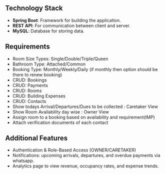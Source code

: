 ## Technology Stack

- **Spring Boot**: Framework for building the application.
- **REST API**: For communication between client and server.
- **MySQL**: Database for storing data.

## Requirements

- Room Size Types: Single/Double/Triple/Queen
- Bathroom Type: Attached/Common
- Booking Type: Monthly/Weekly/Daily (if monthly then option should be there to renew booking)
- CRUD: Bookings
- CRUD: Payments
- CRUD: Rooms
- CRUD: Building Expenses
- CRUD: Contacts
- Show todays Arrival/Departures/Dues to be collected : Caretaker View
- Show Room Availability day wise : Owner View
- Assign room to a booking based on availability and requirement(IMP)
- Attach verification documents of each contact

## Additional Features

- Authentication & Role-Based Access (OWNER/CARETAKER)
- Notifications: upcoming arrivals, departures, and overdue payments via whatsapp.
- Analytics page to view revenue, occupancy rates, and expense trends.

